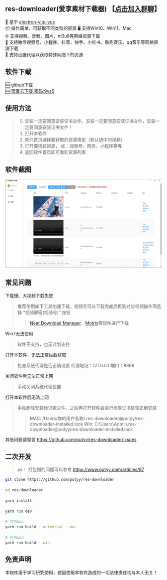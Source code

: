 ## res-downloader(爱享素材下载器) 【[点击加入群聊](https://qm.qq.com/q/W8mVeZideE)】
🎯 基于 [electron-vite-vue](https://github.com/electron-vite/electron-vite-vue.git)  
📦 操作简单、可获取不同类型的资源
🖥️ 支持Win10、Win11、Mac  
🌐 支持视频、音频、图片、m3u8等网络资源下载    
💪 支持微信视频号、小程序、抖音、快手、小红书、酷狗音乐、qq音乐等网络资源下载  
👼 支持设置代理以获取特殊网络下的资源

## 软件下载
🆕 [github下载](https://github.com/putyy/res-downloader/releases)  
🆕 [蓝奏云下载 密码:9vs5](https://wwjv.lanzoum.com/b04wgtfyb)

## 使用方法
> 0. 安装一定要同意安装证书文件，安装一定要同意安装证书文件，安装一定要同意安装证书文件！
> 1. 打开本软件
> 2. 软件首页选择要获取的资源类型（默认选中的视频）
> 3. 打开要捕获的源， 如：视频号、网页、小程序等等
> 4. 返回软件首页即可看到资源列表

## 软件截图
![](public/show.webp)

## 常见问题
下载慢、大视频下载失败
> 推荐使用如下工具加速下载，视频号可以下载完成后再到对应视频操作项选择 “视频解密(视频号)” 按钮
>> [Neat Download Manager](https://www.neatdownloadmanager.com/index.php/en/)、[Motrix](https://motrix.app/download)等软件进行下载

Win7无法使用
> 软件不支持，也无计划支持

打开本软件，无法正常拦截获取
> 检查系统代理是否正确设置 代理地址：127.0.0.1 端口：8899

关闭软件后无法正常上网
> 手动关闭系统代理设置

打开本软件后无法上网
> 手动删除安装标识锁文件，之后再打开软件会进行检查证书是否正确安装
>> MAC: /Users/你的用户名称/.res-downloader@putyy/res-downloader-installed.lock
>> Win: C:\Users\Admin\.res-downloader@putyy/res-downloader-installed.lock

其他问题请留言 https://github.com/putyy/res-downloader/issues

## 二次开发
> ps： 打包慢的问题可以参考 https://www.putyy.com/articles/87
```sh
git clone https://github.com/putyy/res-downloader

cd res-downloader

yarn install

yarn run dev

# 打包mac
yarn run build --universal --mac

# 打包win
yarn run build --win
```

## 免责声明
本软件用于学习研究使用，若因使用本软件造成的一切法律责任均与本人无关！
